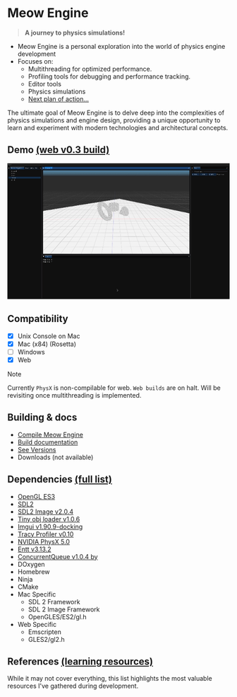 # Meow Engine
> <b>A journey to physics simulations!</b>

- Meow Engine is a personal exploration into the world of physics engine development
- Focuses on:
  - Multithreading for optimized performance.
  - Profiling tools for debugging and performance tracking.
  - Editor tools
  - Physics simulations
  - [Next plan of action...](markdowns/plan_of_action.md)

The ultimate goal of Meow Engine is to delve deep into the 
complexities of physics simulations and engine design,
providing a unique opportunity to learn and experiment 
with modern technologies and architectural concepts.

## Demo [(web v0.3 build)](http://wulcat.com/physicat/index.html)
<img src="screenshots/engine_v3.gif" width="700">

## Compatibility 
- [x] Unix Console on Mac
- [x] Mac (x84) (Rosetta)
- [ ] Windows
- [x] Web

> [!NOTE]
> Currently `PhysX` is non-compilable for web. `Web builds` are on halt.
> Will be revisiting once multithreading is implemented.

## Building & docs 
- [Compile Meow Engine](markdowns/how_to_build.md)
- [Build documentation](markdowns/how_to_build.md)
- [See Versions](markdowns/versions.md)
- Downloads (not available)

## Dependencies [(full list)](markdowns/dependencies.md)
- [OpenGL ES3](https://www.opengl.org)
- [SDL2](https://www.libsdl.org/release)
-  [SDL2 Image v2.0.4](https://www.libsdl.org/projects/SDL_image)
- [Tiny obj loader v1.0.6](https://github.com/tinyobjloader/tinyobjloader)
- [Imgui v1.90.9-docking](https://github.com/ocornut/imgui)
- [Tracy Profiler v0.10](https://github.com/wolfpld/tracy)
- [NVIDIA PhysX 5.0](https://github.com/NVIDIA-Omniverse/PhysX)
- [Entt v3.13.2](https://github.com/skypjack/entt)
- [ConcurrentQueue v1.0.4 by ](https://github.com/cameron314/concurrentqueue)
- DOxygen
- Homebrew
- Ninja
- CMake
- Mac Specific
  - SDL 2 Framework
  - SDL 2 Image Framework
  - OpenGLES/ES2/gl.h
- Web Specific
  - Emscripten
  - GLES2/gl2.h

## References [(learning resources)](markdowns/references.md)
While it may not cover everything, this list highlights the most valuable 
resources I've gathered during development.